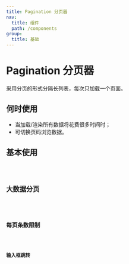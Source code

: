 ```yaml
---
title: Pagination 分页器
nav:
  title: 组件
  path: /components
group:
  title: 基础
---
```


# Pagination 分页器

采用分页的形式分隔长列表，每次只加载一个页面。

## 何时使用

- 当加载/渲染所有数据将花费很多时间时；
- 可切换页码浏览数据。

## 基本使用

<code src="./demos/index1.tsx"/>

## 大数据分页

<code src="./demos/index2.tsx"/>

## 每页条数限制

<code src="./demos/index3.tsx"/>

## 输入框跳转

<code src="./demos/index4.tsx"/>
<API/>
